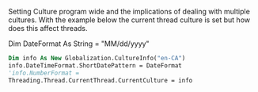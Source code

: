 Setting Culture program wide and the implications of dealing with multiple cultures.  With the example below the current thread culture is set but how does this affect threads.

Dim DateFormat As String = "MM/dd/yyyy"

```vb
Dim info As New Globalization.CultureInfo("en-CA")
info.DateTimeFormat.ShortDatePattern = DateFormat
'info.NumberFormat =
Threading.Thread.CurrentThread.CurrentCulture = info
```